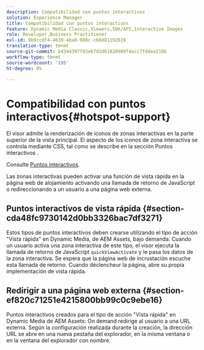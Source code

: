 ```yaml
---
description: Compatibilidad con puntos interactivos
solution: Experience Manager
title: Compatibilidad con puntos interactivos
feature: Dynamic Media Classic,Viewers,SDK/API,Interactive Images
role: Developer,Business Practitioner
exl-id: 9b9ccdf4-4639-4ba8-988c-c68d81192619
translation-type: tm+mt
source-git-commit: b4344397f82eb7d2d61020909f4acc7fddea210b
workflow-type: tm+mt
source-wordcount: '195'
ht-degree: 0%

---
```


# Compatibilidad con puntos interactivos{#hotspot-support}

El visor admite la renderización de iconos de zonas interactivas en la parte superior de la vista principal. El aspecto de los iconos de zona interactiva se controla mediante CSS, tal como se describe en la sección Puntos interactivos .

Consulte [Puntos interactivos](../../c-html5-aem-asset-viewers/c-html5-aem-interactive-images/c-html5-aem-interactive-image-customizingviewer/r-html5-aem-int-image-customize-hotspots.md#reference-2ac3cc414ef2467390bf53145f1d8d74).

Las zonas interactivas pueden activar una función de vista rápida en la página web de alojamiento activando una llamada de retorno de JavaScript o redireccionando a un usuario a una página web externa.

## Puntos interactivos de vista rápida {#section-cda48fc9730142d0bb3326bac7df3271}

Estos tipos de puntos interactivos deben crearse utilizando el tipo de acción &quot;Vista rápida&quot; en Dynamic Media, de AEM Assets, bajo demanda. Cuando un usuario activa una zona interactiva de este tipo, el visor ejecuta la llamada de retorno de JavaScript `quickViewActivate` y le pasa los datos de la zona interactiva. Se espera que la página web de incrustación escuche esta llamada de retorno. Cuando déclencheur la página, abre su propia implementación de vista rápida.

## Redirigir a una página web externa {#section-ef820c71251e4215800bb99c0c9ebe16}

Puntos interactivos creados para el tipo de acción &quot;Vista rápida&quot; en Dynamic Media de AEM Assets: On demand redirige al usuario a una URL externa. Según la configuración realizada durante la creación, la dirección URL se abre en una nueva pestaña del explorador, en la misma ventana o en la ventana del explorador con nombre.

